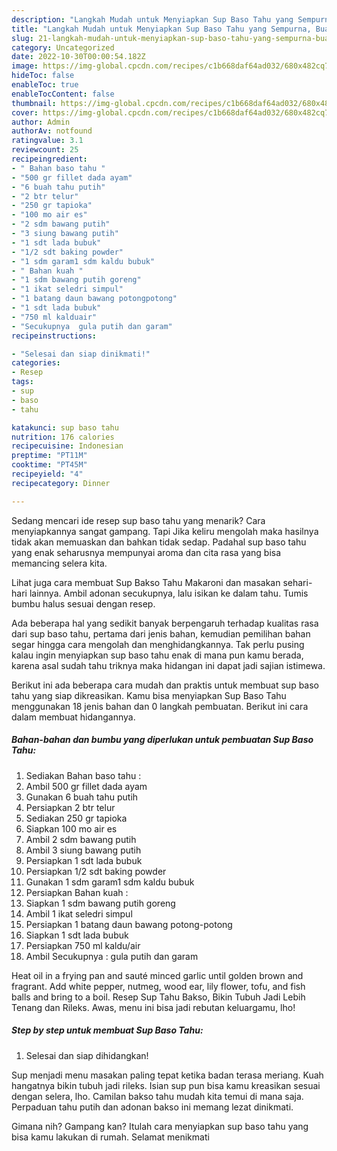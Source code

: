 ```yaml
---
description: "Langkah Mudah untuk Menyiapkan Sup Baso Tahu yang Sempurna, Buat Buka Puasa}"
title: "Langkah Mudah untuk Menyiapkan Sup Baso Tahu yang Sempurna, Buat Buka Puasa}"
slug: 21-langkah-mudah-untuk-menyiapkan-sup-baso-tahu-yang-sempurna-buat-buka-puasa
category: Uncategorized
date: 2022-10-30T00:00:54.182Z
image: https://img-global.cpcdn.com/recipes/c1b668daf64ad032/680x482cq70/sup-baso-tahu-foto-resep-utama.jpg
hideToc: false
enableToc: true
enableTocContent: false
thumbnail: https://img-global.cpcdn.com/recipes/c1b668daf64ad032/680x482cq70/sup-baso-tahu-foto-resep-utama.jpg
cover: https://img-global.cpcdn.com/recipes/c1b668daf64ad032/680x482cq70/sup-baso-tahu-foto-resep-utama.jpg
author: Admin
authorAv: notfound
ratingvalue: 3.1
reviewcount: 25
recipeingredient:
- " Bahan baso tahu "
- "500 gr fillet dada ayam"
- "6 buah tahu putih"
- "2 btr telur"
- "250 gr tapioka"
- "100 mo air es"
- "2 sdm bawang putih"
- "3 siung bawang putih"
- "1 sdt lada bubuk"
- "1/2 sdt baking powder"
- "1 sdm garam1 sdm kaldu bubuk"
- " Bahan kuah "
- "1 sdm bawang putih goreng"
- "1 ikat seledri simpul"
- "1 batang daun bawang potongpotong"
- "1 sdt lada bubuk"
- "750 ml kalduair"
- "Secukupnya  gula putih dan garam"
recipeinstructions:

- "Selesai dan siap dinikmati!"
categories:
- Resep
tags:
- sup
- baso
- tahu

katakunci: sup baso tahu 
nutrition: 176 calories
recipecuisine: Indonesian
preptime: "PT11M"
cooktime: "PT45M"
recipeyield: "4"
recipecategory: Dinner

---
```



Sedang mencari ide resep sup baso tahu yang menarik? Cara menyiapkannya sangat gampang. Tapi Jika keliru mengolah maka hasilnya tidak akan memuaskan dan bahkan tidak sedap. Padahal sup baso tahu yang enak seharusnya mempunyai aroma dan cita rasa yang bisa memancing selera kita.


Lihat juga cara membuat Sup Bakso Tahu Makaroni dan masakan sehari-hari lainnya. Ambil adonan secukupnya, lalu isikan ke dalam tahu. Tumis bumbu halus sesuai dengan resep.

Ada beberapa hal yang sedikit banyak berpengaruh terhadap kualitas rasa dari sup baso tahu, pertama dari jenis bahan, kemudian pemilihan bahan segar hingga cara mengolah dan menghidangkannya. Tak perlu pusing kalau ingin menyiapkan sup baso tahu enak di mana pun kamu berada, karena asal sudah tahu triknya maka hidangan ini dapat jadi sajian istimewa.


Berikut ini ada beberapa cara mudah dan praktis untuk membuat sup baso tahu yang siap dikreasikan. Kamu bisa menyiapkan Sup Baso Tahu menggunakan 18 jenis bahan dan 0 langkah pembuatan. Berikut ini cara dalam membuat hidangannya.

<!--inarticleads1-->

##### Bahan-bahan dan bumbu yang diperlukan untuk pembuatan Sup Baso Tahu:

1. Sediakan  Bahan baso tahu :
1. Ambil 500 gr fillet dada ayam
1. Gunakan 6 buah tahu putih
1. Persiapkan 2 btr telur
1. Sediakan 250 gr tapioka
1. Siapkan 100 mo air es
1. Ambil 2 sdm bawang putih
1. Ambil 3 siung bawang putih
1. Persiapkan 1 sdt lada bubuk
1. Persiapkan 1/2 sdt baking powder
1. Gunakan 1 sdm garam1 sdm kaldu bubuk
1. Persiapkan  Bahan kuah :
1. Siapkan 1 sdm bawang putih goreng
1. Ambil 1 ikat seledri simpul
1. Persiapkan 1 batang daun bawang potong-potong
1. Siapkan 1 sdt lada bubuk
1. Persiapkan 750 ml kaldu/air
1. Ambil Secukupnya : gula putih dan garam


Heat oil in a frying pan and sauté minced garlic until golden brown and fragrant. Add white pepper, nutmeg, wood ear, lily flower, tofu, and fish balls and bring to a boil. Resep Sup Tahu Bakso, Bikin Tubuh Jadi Lebih Tenang dan Rileks. Awas, menu ini bisa jadi rebutan keluargamu, lho! 

<!--inarticleads2-->

##### Step by step untuk membuat Sup Baso Tahu:


1. Selesai dan siap dihidangkan!

Sup menjadi menu masakan paling tepat ketika badan terasa meriang. Kuah hangatnya bikin tubuh jadi rileks. Isian sup pun bisa kamu kreasikan sesuai dengan selera, lho. Camilan bakso tahu mudah kita temui di mana saja. Perpaduan tahu putih dan adonan bakso ini memang lezat dinikmati. 

Gimana nih? Gampang kan? Itulah cara menyiapkan sup baso tahu yang bisa kamu lakukan di rumah. Selamat menikmati
